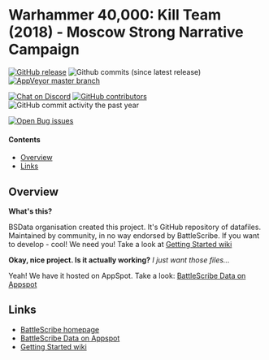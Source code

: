 Warhammer 40,000: Kill Team (2018) - Moscow Strong Narrative Campaign
==================================

[![GitHub release](https://img.shields.io/github/release/BSData/wh40k-killteam.svg?style=flat-square)](https://github.com/BSData/wh40k-killteam/releases/latest)
![Github commits (since latest release)](https://img.shields.io/github/commits-since/BSData/wh40k-killteam/latest.svg?style=flat-square)
[![AppVeyor master branch](https://img.shields.io/appveyor/ci/BSData/wh40k-killteam/master.svg?style=flat-square&logo=appveyor)](https://ci.appveyor.com/project/BSData/wh40k-killteam)

[![Chat on Discord](https://img.shields.io/discord/558412685981777922?style=flat-square)](https://discord.gg/KqPVhds)
[![GitHub contributors](https://img.shields.io/github/contributors/BSData/wh40k-killteam.svg?style=flat-square)](https://github.com/BSData/wh40k-killteam/graphs/contributors)
![GitHub commit activity the past year](https://img.shields.io/github/commit-activity/y/BSData/wh40k-killteam.svg?style=flat-square)

[![Open Bug issues](https://img.shields.io/github/issues/bsdata/wh40k-killteam/Type%3A%20bug.svg?style=for-the-badge)](https://github.com/BSData/wh40k-killteam/issues?q=is%3Aissue+is%3Aopen+label%3A%22Type%3A+bug%22)

#### Contents ####

* [Overview][]
* [Links][]

## Overview ##
[Overview]: #overview

__What's this?__

BSData organisation created this project. It's GitHub repository of datafiles.
Maintained by community, in no way endorsed by BattleScribe. If you want
to develop - cool! We need you! Take a look at [Getting Started wiki][]

__Okay, nice project. Is it actually working?__ _I just want those files..._

Yeah! We have it hosted on AppSpot. Take a look: [BattleScribe Data on Appspot][]


## Links ##
[Links]: #links

* [BattleScribe homepage][]
* [BattleScribe Data on Appspot][]
* [Getting Started wiki][]


[BattleScribe homepage]: http://www.battlescribe.net/
[BattleScribe Data on Appspot]: http://battlescribedata.appspot.com/#/repos
[Getting Started wiki]: https://github.com/BSData/catalogue-development/wiki/Getting-Started
